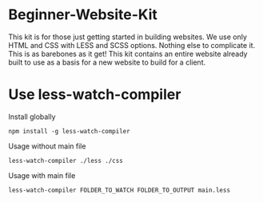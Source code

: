 # Beginner-Website-Kit
This kit is for those just getting started in building websites.  We use only HTML and CSS with LESS and SCSS options.  Nothing else to complicate it.  This is as barebones as it get! This kit contains an entire website already built to use as a basis for a new website to build for a client. 

# Use less-watch-compiler

Install globally

```
npm install -g less-watch-compiler
```

Usage without main file
```
less-watch-compiler ./less ./css
```

Usage with main file
```
less-watch-compiler FOLDER_TO_WATCH FOLDER_TO_OUTPUT main.less
```
